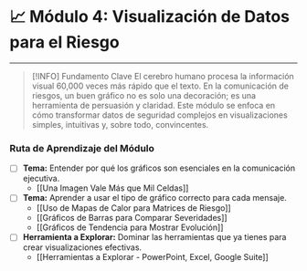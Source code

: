 # 📈 Módulo 4: Visualización de Datos para el Riesgo

---

> [!INFO] Fundamento Clave
> El cerebro humano procesa la información visual 60,000 veces más rápido que el texto. En la comunicación de riesgos, un buen gráfico no es solo una decoración; es una herramienta de persuasión y claridad. Este módulo se enfoca en cómo transformar datos de seguridad complejos en visualizaciones simples, intuitivas y, sobre todo, convincentes.

### Ruta de Aprendizaje del Módulo

- [ ] **Tema:** Entender por qué los gráficos son esenciales en la comunicación ejecutiva.
    - [[Una Imagen Vale Más que Mil Celdas]]
- [ ] **Tema:** Aprender a usar el tipo de gráfico correcto para cada mensaje.
    - [[Uso de Mapas de Calor para Matrices de Riesgo]]
    - [[Gráficos de Barras para Comparar Severidades]]
    - [[Gráficos de Tendencia para Mostrar Evolución]]
- [ ] **Herramienta a Explorar:** Dominar las herramientas que ya tienes para crear visualizaciones efectivas.
    - [[Herramientas a Explorar - PowerPoint, Excel, Google Suite]]
